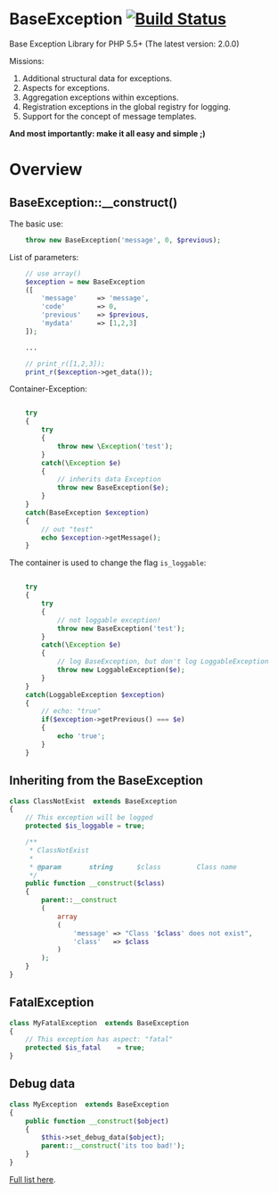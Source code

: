 BaseException [![Build Status](https://secure.travis-ci.org/EdmondDantes/BaseException.png)](http://travis-ci.org/EdmondDantes/BaseException)
=============

Base Exception Library for PHP 5.5+
(The latest version: 2.0.0)

Missions:

1. Additional structural data for exceptions.
2. Aspects for exceptions.
3. Aggregation exceptions within exceptions.
4. Registration exceptions in the global registry for logging.
5. Support for the concept of message templates.

**And most importantly: make it all easy and simple ;)**

# Overview

## BaseException::__construct()

The basic use:

```php
    throw new BaseException('message', 0, $previous);
```

List of parameters:

```php
    // use array()
    $exception = new BaseException
    ([
        'message'     => 'message',
        'code'        => 0,
        'previous'    => $previous,
        'mydata'      => [1,2,3]
    ]);

    ...

    // print_r([1,2,3]);
    print_r($exception->get_data());

```

Container-Exception:

```php

    try
    {
        try
        {
            throw new \Exception('test');
        }
        catch(\Exception $e)
        {
            // inherits data Exception
            throw new BaseException($e);
        }
    }
    catch(BaseException $exception)
    {
        // out "test"
        echo $exception->getMessage();
    }

```

The container is used to change the flag `is_loggable`:

```php

    try
    {
        try
        {
            // not loggable exception!
            throw new BaseException('test');
        }
        catch(\Exception $e)
        {
            // log BaseException, but don't log LoggableException
            throw new LoggableException($e);
        }
    }
    catch(LoggableException $exception)
    {
        // echo: "true"
        if($exception->getPrevious() === $e)
        {
            echo 'true';
        }
    }

```

## Inheriting from the BaseException

```php
class ClassNotExist  extends BaseException
{
    // This exception will be logged
    protected $is_loggable = true;

    /**
     * ClassNotExist
     *
     * @param       string      $class         Class name
     */
    public function __construct($class)
    {
        parent::__construct
        (
            array
            (
                'message' => "Сlass '$class' does not exist",
                'class'   => $class
            )
        );
    }
}
```

## FatalException

```php
class MyFatalException  extends BaseException
{
    // This exception has aspect: "fatal"
    protected $is_fatal    = true;
}
```

## Debug data

```php
class MyException  extends BaseException
{
    public function __construct($object)
    {
        $this->set_debug_data($object);
        parent::__construct('its too bad!');
    }
}
```

[Full list here][1].

[1]: docs/01-Overview.md
